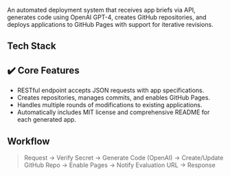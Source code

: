 An automated deployment system that receives app briefs via API, generates code using OpenAI GPT-4, creates GitHub repositories, and deploys applications to GitHub Pages with support for iterative revisions.

## Tech Stack

## ✔️ Core Features
- RESTful endpoint accepts JSON requests with app specifications.
- Creates repositories, manages commits, and enables GitHub Pages.
- Handles multiple rounds of modifications to existing applications.
- Automatically includes MIT license and comprehensive README for each generated app.

## Workflow
> Request → Verify Secret → Generate Code (OpenAI) → Create/Update GitHub Repo → Enable Pages → Notify Evaluation URL → Response

